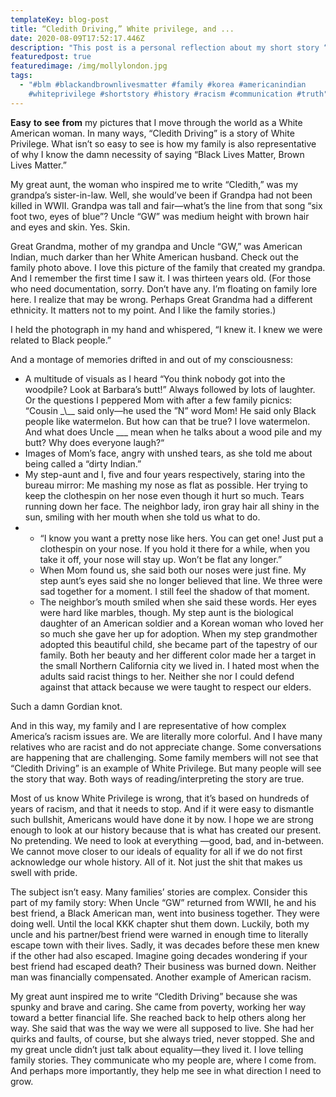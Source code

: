 ```yaml
---
templateKey: blog-post
title: “Cledith Driving,” White privilege, and ...
date: 2020-08-09T17:52:17.446Z
description: "This post is a personal reflection about my short story “Cledith Driving.” "
featuredpost: true
featuredimage: /img/mollylondon.jpg
tags:
  - "#blm #blackandbrownlivesmatter #family #korea #americanindian
    #whiteprivilege #shortstory #history #racism #communication #truth"
---
```



**Easy** **to** **see** **from** my pictures that I move through the world as a White American woman. In many ways, “Cledith Driving” is a story of White Privilege. What isn’t so easy to see is how my family is also representative of why I know the damn necessity of saying “Black Lives Matter, Brown Lives Matter.”

My great aunt, the woman who inspired me to write “Cledith,” was my grandpa’s sister-in-law. Well, she would’ve been if Grandpa had not been killed in WWII. Grandpa was tall and fair—what’s the line from that song “six foot two, eyes of blue”? Uncle “GW” was medium height with brown hair and eyes and skin. Yes. Skin.

Great Grandma, mother of my grandpa and Uncle “GW,” was American Indian, much darker than her White American husband. Check out the family photo above. I love this picture of the family that created my grandpa. And I remember the first time I saw it. I was thirteen years old. (For those who need documentation, sorry. Don’t have any. I’m floating on family lore here. I realize that may be wrong. Perhaps Great Grandma had a different ethnicity. It matters not to my point. And I like the family stories.)

I held the photograph in my hand and whispered, “I knew it. I knew we were related to Black people.”

And a montage of memories drifted in and out of my consciousness:

* A multitude of visuals as I heard “You think nobody got into the woodpile? Look at Barbara’s butt!” Always followed by lots of laughter. Or the questions I peppered Mom with after a few family picnics: “Cousin \_\\_\_ said only—he used the ”N” word Mom! He said only Black people like watermelon. But how can that be true? I love watermelon. And what does Uncle ___ mean when he talks about a wood pile and my butt? Why does everyone laugh?“
* Images of Mom’s face, angry with unshed tears, as she told me about being called a “dirty Indian.”
* My step-aunt and I, five and four years respectively, staring into the bureau mirror: Me mashing my nose as flat as possible. Her trying to keep the clothespin on her nose even though it hurt so much. Tears running down her face. The neighbor lady, iron gray hair all shiny in the sun, smiling with her mouth when she told us what to do.
* * “I know you want a pretty nose like hers. You can get one! Just put a clothespin on your nose. If you hold it there for a while, when you take it off, your nose will stay up. Won’t be flat any longer.”
  * When Mom found us, she said both our noses were just fine. My step aunt’s eyes said she no longer believed that line. We three were sad together for a moment. I still feel the shadow of that moment.
  * The neighbor’s mouth smiled when she said these words. Her eyes were hard like marbles, though. My step aunt is the biological daughter of an American soldier and a Korean woman who loved her so much she gave her up for adoption. When my step grandmother adopted this beautiful child, she became part of the tapestry of our family. Both her beauty and her different color made her a target in the small Northern California city we lived in. I hated most when the adults said racist things to her. Neither she nor I could defend against that attack because we were taught to respect our elders.

Such a damn Gordian knot.

And in this way, my family and I are representative of how complex America’s racism issues are. We are literally more colorful. And I have many relatives who are racist and do not appreciate change. Some conversations are happening that are challenging. Some family members will not see that “Cledith Driving” is an example of White Privilege. But many people will see the story that way. Both ways of reading/interpreting the story are true.

Most of us know White Privilege is wrong, that it’s based on hundreds of years of racism, and that it needs to stop. And if it were easy to dismantle such bullshit, Americans would have done it by now. I hope we are strong enough to look at our history because that is what has created our present. No pretending. We need to look at everything —good, bad, and in-between. We cannot move closer to our ideals of equality for all if we do not first acknowledge our whole history. All of it. Not just the shit that makes us swell with pride. 

The subject isn’t easy. Many families’ stories are complex. Consider this part of my family story: When Uncle “GW” returned from WWII, he and his best friend, a Black American man, went into business together. They were doing well. Until the local KKK chapter shut them down. Luckily, both my uncle and his partner/best friend were warned in enough time to literally escape town with their lives. Sadly, it was decades before these men knew if the other had also escaped. Imagine going decades wondering if your best friend had escaped death? Their business was burned down. Neither man was financially compensated. Another example of American racism.

My great aunt inspired me to write “Cledith Driving” because she was spunky and brave and caring. She came from poverty, working her way toward a better financial life. She reached back to help others along her way. She said that was the way we were all supposed to live. She had her quirks and faults, of course, but she always tried, never stopped. She and my great uncle didn’t just talk about equality—they lived it. I love telling family stories. They communicate who my people are, where I come from. And perhaps more importantly, they help me see in what direction I need to grow.